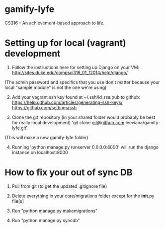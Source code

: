 gamify-lyfe
===========

CS316 - An achievement-based approach to life.

Setting up for local (vagrant) development
==========================================

1) Follow the instructions here for setting up Django on your VM:
http://sites.duke.edu/compsci316_01_f2014/help/django/

(The admin password and specifics that you use don't matter because your local "sample module" is not the one we're using)

2) Add your vagrant ssh key found at ~/.ssh/id_rsa.pub to github:
https://help.github.com/articles/generating-ssh-keys/
https://github.com/settings/ssh

3) Clone the git repository (in your shared folder would probably be best for really local development)
'git clone git@github.com:leeviana/gamify-lyfe.git'

(This will make a new gamify-lyfe folder)

4) Running 'python manage.py runserver 0.0.0.0:8000' will run the django instance on localhost:8000

How to fix your out of sync DB
==============================
1) Pull from git (to get the updated .gitignore file)

2) Delete everything in your core/migrations folder except for the __init__.py file[s]

3) Run "python manage.py makemigrations"

4) Run "python manage.py syncdb"
